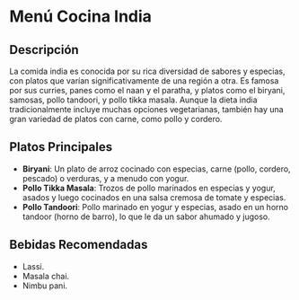 # Menú Cocina India

## Descripción
La comida india es conocida por su rica diversidad de sabores y especias, con platos que varían significativamente de una región a otra. Es famosa por sus curries, panes como el naan y el paratha, y platos como el biryani, samosas, pollo tandoori, y pollo tikka masala. Aunque la dieta india tradicionalmente incluye muchas opciones vegetarianas, también hay una gran variedad de platos con carne, como pollo y cordero. 

## Platos Principales
- **Biryani**: Un plato de arroz cocinado con especias, carne (pollo, cordero, pescado) o verduras, y a menudo con yogur. 
- **Pollo Tikka Masala**: Trozos de pollo marinados en especias y yogur, asados y luego cocinados en una salsa cremosa de tomate y especias. 
- **Pollo Tandoori**: Pollo marinado en yogur y especias, asado en un horno tandoor (horno de barro), lo que le da un sabor ahumado y jugoso. 

## Bebidas Recomendadas
- Lassi.
- Masala chai.
- Nimbu pani.